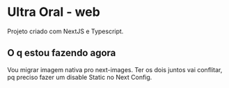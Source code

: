 # Ultra Oral - web

Projeto criado com NextJS e Typescript.

## O q estou fazendo agora

Vou migrar imagem nativa pro next-images. Ter os dois juntos vai conflitar, pq preciso fazer um disable Static no Next Config.
